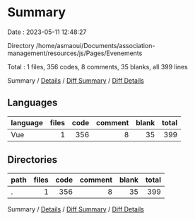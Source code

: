 # Summary

Date : 2023-05-11 12:48:27

Directory /home/asmaoui/Documents/association-management/resources/js/Pages/Evenements

Total : 1 files,  356 codes, 8 comments, 35 blanks, all 399 lines

Summary / [Details](details.md) / [Diff Summary](diff.md) / [Diff Details](diff-details.md)

## Languages
| language | files | code | comment | blank | total |
| :--- | ---: | ---: | ---: | ---: | ---: |
| Vue | 1 | 356 | 8 | 35 | 399 |

## Directories
| path | files | code | comment | blank | total |
| :--- | ---: | ---: | ---: | ---: | ---: |
| . | 1 | 356 | 8 | 35 | 399 |

Summary / [Details](details.md) / [Diff Summary](diff.md) / [Diff Details](diff-details.md)